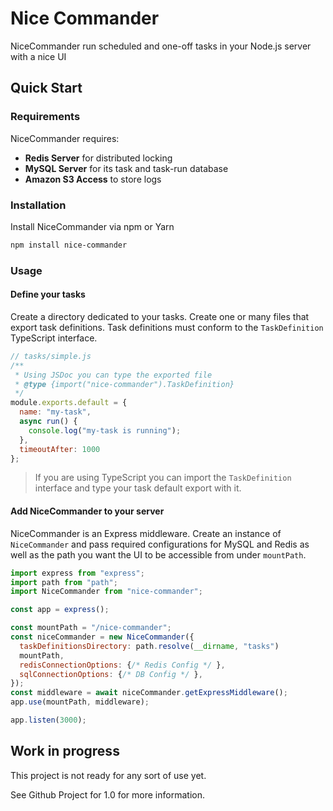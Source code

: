 # Nice Commander

NiceCommander run scheduled and one-off tasks in your Node.js server with a nice UI

## Quick Start

### Requirements

NiceCommander requires:

- **Redis Server** for distributed locking
- **MySQL Server** for its task and task-run database
- **Amazon S3 Access** to store logs

### Installation

Install NiceCommander via npm or Yarn

```bash
npm install nice-commander
```

### Usage

#### Define your tasks

Create a directory dedicated to your tasks. Create one or many files that export task definitions. Task definitions must conform to the `TaskDefinition` TypeScript interface.

```javascript
// tasks/simple.js
/**
 * Using JSDoc you can type the exported file
 * @type {import("nice-commander").TaskDefinition}
 */
module.exports.default = {
  name: "my-task",
  async run() {
    console.log("my-task is running");
  },
  timeoutAfter: 1000
};
```

> If you are using TypeScript you can import the `TaskDefinition` interface and type your task default export with it.

#### Add NiceCommander to your server

NiceCommander is an Express middleware. Create an instance of `NiceCommander` and pass required configurations for MySQL and Redis as well as the path you want the UI to be accessible from under `mountPath`.

```javascript
import express from "express";
import path from "path";
import NiceCommander from "nice-commander";

const app = express();

const mountPath = "/nice-commander";
const niceCommander = new NiceCommander({
  taskDefinitionsDirectory: path.resolve(__dirname, "tasks")
  mountPath,
  redisConnectionOptions: {/* Redis Config */ },
  sqlConnectionOptions: {/* DB Config */ },
});
const middleware = await niceCommander.getExpressMiddleware();
app.use(mountPath, middleware);

app.listen(3000);
```

## Work in progress

This project is not ready for any sort of use yet.

See Github Project for 1.0 for more information.
